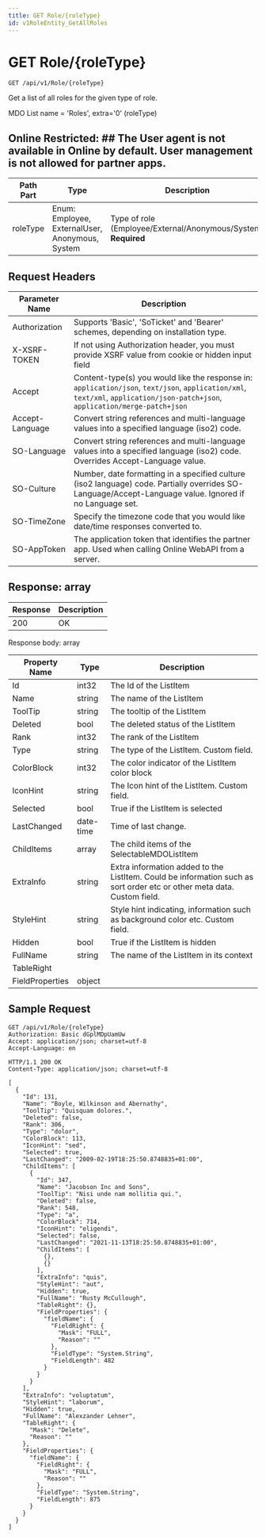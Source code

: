 ```yaml
---
title: GET Role/{roleType}
id: v1RoleEntity_GetAllRoles
---
```


# GET Role/{roleType}

```http
GET /api/v1/Role/{roleType}
```

Get a list of all roles for the given type of role.

MDO List name = 'Roles', extra='0' (roleType) 


## Online Restricted: ## The User agent is not available in Online by default. User management is not allowed for partner apps.




| Path Part | Type | Description |
|-----------|------|-------------|
| roleType | Enum: Employee, ExternalUser, Anonymous, System | Type of role (Employee/External/Anonymous/System) **Required** |



## Request Headers

| Parameter Name | Description |
|----------------|-------------|
| Authorization  | Supports 'Basic', 'SoTicket' and 'Bearer' schemes, depending on installation type. |
| X-XSRF-TOKEN   | If not using Authorization header, you must provide XSRF value from cookie or hidden input field |
| Accept         | Content-type(s) you would like the response in: `application/json`, `text/json`, `application/xml`, `text/xml`, `application/json-patch+json`, `application/merge-patch+json` |
| Accept-Language | Convert string references and multi-language values into a specified language (iso2) code. |
| SO-Language | Convert string references and multi-language values into a specified language (iso2) code. Overrides Accept-Language value. |
| SO-Culture | Number, date formatting in a specified culture (iso2 language) code. Partially overrides SO-Language/Accept-Language value. Ignored if no Language set. |
| SO-TimeZone | Specify the timezone code that you would like date/time responses converted to. |
| SO-AppToken | The application token that identifies the partner app. Used when calling Online WebAPI from a server. |


## Response: array



| Response | Description |
|----------------|-------------|
| 200 | OK |

Response body: array

| Property Name | Type |  Description |
|----------------|------|--------------|
| Id | int32 | The Id of the ListItem |
| Name | string | The name of the ListItem |
| ToolTip | string | The tooltip of the ListItem |
| Deleted | bool | The deleted status of the ListItem |
| Rank | int32 | The rank of the ListItem |
| Type | string | The type of the ListItem. Custom field. |
| ColorBlock | int32 | The color indicator of the ListItem color block |
| IconHint | string | The Icon hint of the ListItem. Custom field. |
| Selected | bool | True if the ListItem is selected |
| LastChanged | date-time | Time of last change. |
| ChildItems | array | The child items of the SelectableMDOListItem |
| ExtraInfo | string | Extra information added to the ListItem. Could be information such as sort order etc or other meta data. Custom field. |
| StyleHint | string | Style hint indicating, information such as background color etc. Custom field. |
| Hidden | bool | True if the ListItem is hidden |
| FullName | string | The name of the ListItem in its context |
| TableRight |  |  |
| FieldProperties | object |  |

## Sample Request

```http!
GET /api/v1/Role/{roleType}
Authorization: Basic dGplMDpUamUw
Accept: application/json; charset=utf-8
Accept-Language: en
```

```http_
HTTP/1.1 200 OK
Content-Type: application/json; charset=utf-8

[
  {
    "Id": 131,
    "Name": "Boyle, Wilkinson and Abernathy",
    "ToolTip": "Quisquam dolores.",
    "Deleted": false,
    "Rank": 306,
    "Type": "dolor",
    "ColorBlock": 113,
    "IconHint": "sed",
    "Selected": true,
    "LastChanged": "2009-02-19T18:25:50.8748835+01:00",
    "ChildItems": [
      {
        "Id": 347,
        "Name": "Jacobson Inc and Sons",
        "ToolTip": "Nisi unde nam mollitia qui.",
        "Deleted": false,
        "Rank": 548,
        "Type": "a",
        "ColorBlock": 714,
        "IconHint": "eligendi",
        "Selected": false,
        "LastChanged": "2021-11-13T18:25:50.8748835+01:00",
        "ChildItems": [
          {},
          {}
        ],
        "ExtraInfo": "quis",
        "StyleHint": "aut",
        "Hidden": true,
        "FullName": "Rusty McCullough",
        "TableRight": {},
        "FieldProperties": {
          "fieldName": {
            "FieldRight": {
              "Mask": "FULL",
              "Reason": ""
            },
            "FieldType": "System.String",
            "FieldLength": 482
          }
        }
      }
    ],
    "ExtraInfo": "voluptatum",
    "StyleHint": "laborum",
    "Hidden": true,
    "FullName": "Alexzander Lehner",
    "TableRight": {
      "Mask": "Delete",
      "Reason": ""
    },
    "FieldProperties": {
      "fieldName": {
        "FieldRight": {
          "Mask": "FULL",
          "Reason": ""
        },
        "FieldType": "System.String",
        "FieldLength": 875
      }
    }
  }
]
```